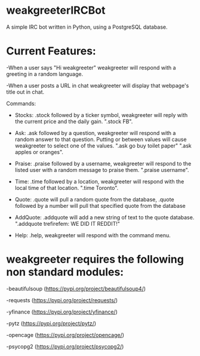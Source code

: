 # weakgreeterIRCBot

A simple IRC bot written in Python, using a PostgreSQL database.

# Current Features:

-When a user says "Hi weakgreeter" weakgreeter will respond with a greeting in a random language.

-When a user posts a URL in chat weakgreeter will display that webpage's title out in chat.


Commands:

- Stocks: .stock followed by a ticker symbol, weakgreeter will reply with the current price and the daily gain. ".stock FB".

- Ask: .ask followed by a question, weakgreeter will respond with a random answer to that question. Putting or between values will cause weakgreeter to select one of the values. ".ask go buy toilet paper" ".ask apples or oranges".

- Praise: .praise followed by a username, weakgreeter will respond to the listed user with a random message to praise them. ".praise username".

- Time: .time followed by a location, weakgreeter will respond with the local time of that location. ".time Toronto".

- Quote: .quote will pull a random quote from the database, .quote followed by a number will pull that specified quote from the database

- AddQuote: .addquote will add a new string of text to the quote database. ".addquote trefirefem: WE DID IT REDDIT!"

- Help: .help, weakgreeter will respond with the command menu.

# weakgreeter requires the following non standard modules:

-beautifulsoup (https://pypi.org/project/beautifulsoup4/) 

-requests (https://pypi.org/project/requests/)

-yfinance (https://pypi.org/project/yfinance/)

-pytz (https://pypi.org/project/pytz/)

-opencage (https://pypi.org/project/opencage/)

-psycopg2 (https://pypi.org/project/psycopg2/)
